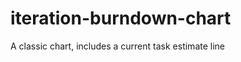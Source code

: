 iteration-burndown-chart
========================

A classic chart, includes a current task estimate line
